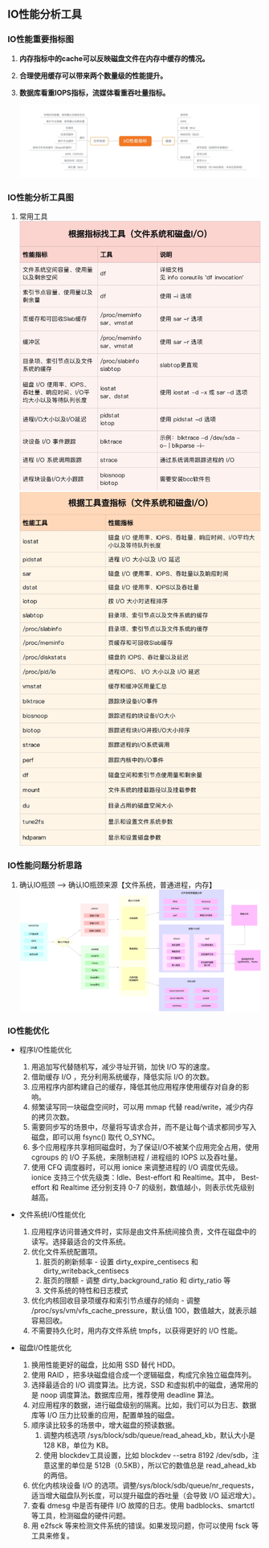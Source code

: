  ## <b>IO性能分析工具</b> ##

### <b>IO性能重要指标图</b> ###
1. <b>内存指标中的cache可以反映磁盘文件在内存中缓存的情况。</b>
2. <b>合理使用缓存可以带来两个数量级的性能提升。</b>
3. <b>数据库看重IOPS指标，流媒体看重吞吐量指标。</b>

    ![5](./5.png)

### <b>IO性能分析工具图</b> ###
1. 常用工具
    ![6](./6.png)
    ![7](./7.png)

### <b>IO性能问题分析思路</b> ###
1. 确认IO瓶颈 --> 确认IO瓶颈来源【文件系统，普通进程，内存】
    ![8](./8.png)

 ### <b>IO性能优化</b> ###

 - 程序I/O性能优化
    1. 用追加写代替随机写，减少寻址开销，加快 I/O 写的速度。
    2. 借助缓存 I/O ，充分利用系统缓存，降低实际 I/O 的次数。   
    3. 应用程序内部构建自己的缓存，降低其他应用程序使用缓存对自身的影响。
    4. 频繁读写同一块磁盘空间时，可以用 mmap 代替 read/write，减少内存的拷贝次数。
    5. 需要同步写的场景中，尽量将写请求合并，而不是让每个请求都同步写入磁盘，即可以用 fsync() 取代 O_SYNC。
    6. 多个应用程序共享相同磁盘时，为了保证I/O不被某个应用完全占用，使用 cgroups 的 I/O 子系统，来限制进程 / 进程组的 IOPS 以及吞吐量。
    7. 使用 CFQ 调度器时，可以用 ionice 来调整进程的 I/O 调度优先级。ionice 支持三个优先级类：Idle、Best-effort 和 Realtime。其中， Best-effort 和 Realtime 还分别支持 0-7 的级别，数值越小，则表示优先级别越高。

 - 文件系统I/O性能优化
    1. 应用程序访问普通文件时，实际是由文件系统间接负责，文件在磁盘中的读写。选择最适合的文件系统。
    2. 优化文件系统配置项。
        1. 脏页的刷新频率 - 设置 dirty_expire_centisecs 和 dirty_writeback_centisecs
        2. 脏页的限额 - 调整 dirty_background_ratio 和 dirty_ratio 等
        3. 文件系统的特性和日志模式
    3. 优化内核回收目录项缓存和索引节点缓存的倾向 - 调整 /proc/sys/vm/vfs_cache_pressure，默认值 100，数值越大，就表示越容易回收。
    4. 不需要持久化时，用内存文件系统  tmpfs，以获得更好的 I/O 性能。
    
 - 磁盘I/O性能优化
    1. 换用性能更好的磁盘，比如用 SSD 替代 HDD。
    2. 使用 RAID ，把多块磁盘组合成一个逻辑磁盘，构成冗余独立磁盘阵列。
    3. 选择最适合的 I/O 调度算法。比方说，SSD 和虚拟机中的磁盘，通常用的是 noop 调度算法。数据库应用，推荐使用 deadline 算法。
    4. 对应用程序的数据，进行磁盘级别的隔离。比如，我们可以为日志、数据库等 I/O 压力比较重的应用，配置单独的磁盘。
    5. 顺序读比较多的场景中，增大磁盘的预读数据。
        1. 调整内核选项 /sys/block/sdb/queue/read_ahead_kb，默认大小是 128 KB，单位为 KB。
        2. 使用 blockdev工具设置，比如 blockdev --setra 8192 /dev/sdb，注意这里的单位是 512B（0.5KB），所以它的数值总是 read_ahead_kb 的两倍。
    6. 优化内核块设备 I/O 的选项。调整/sys/block/sdb/queue/nr_requests，适当增大磁盘队列长度，可以提升磁盘的吞吐量（会导致 I/O 延迟增大）。
    7. 查看 dmesg 中是否有硬件 I/O 故障的日志。使用 badblocks、smartctl 等工具，检测磁盘的硬件问题。
    8. 用 e2fsck 等来检测文件系统的错误。如果发现问题，你可以使用 fsck 等工具来修复。
